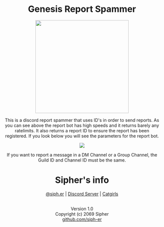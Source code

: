 <h1 align="center">Genesis Report Spammer</h1>
<p align="center"><img src="https://send.thigh.pics/raw/em06D18b9.gif" height=300></p>
<p align="center">
	<h7>This is a discord report spammer that uses ID's in order to send reports. As you can see above the report bot has high speeds and it returns barely any ratelimits. It also returns a report ID to ensure the report has been registered. If you look below you will see the parameters for the report bot.</h7>
</p>
<p align="center"><img src="https://send.thigh.pics/raw/emeFd2D1D.png"></p>
<p align="center">
	<h7>If you want to report a message in a DM Channel or a Group Channel, the Guild ID and Channel ID must be the same.</h7>
</p>
<h1 align="center">Sipher's info</h1>
<p align="center">
<a href="https://instagram.com/siph.er">@siph.er</a>
 | <a href="https://discord.gg/dior">Discord Server</a>
 | <a href="https://catgirls.wtf">Catgirls</a>
</p>
<div id="copyright">
	<p align="center"><a><br>Version 1.0</br>Copyright (c) 2069 Sipher</a><a href="siph-er" target="_blank"><br>github.com/siph-er</br></a></p>
</div>

